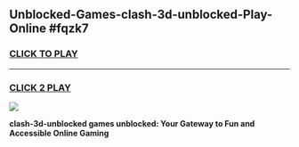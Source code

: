 
## Unblocked-Games-clash-3d-unblocked-Play-Online #fqzk7
<h3>
<a href="https://news.freeplayer.one?title=clash-3d-unblocked&ref=3">CLICK TO PLAY</a></h3>
<hr>

<h3>
<a href="https://news.freeplayer.one?title=clash-3d-unblocked&ref=3">CLICK 2 PLAY</a>
  
</h3>

<a href="https://news.freeplayer.one?title=clash-3d-unblocked&ref=3"><img src="https://clearcache.store/games.png"></a>


**clash-3d-unblocked games unblocked: Your Gateway to Fun and Accessible Online Gaming**
